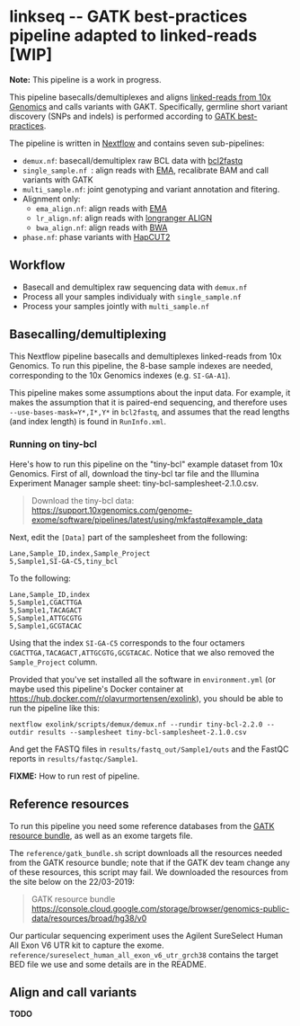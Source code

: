 
# linkseq -- GATK best-practices pipeline adapted to linked-reads [WIP]

**Note:** This pipeline is a work in progress.

This pipeline basecalls/demultiplexes and aligns [linked-reads from 10x Genomics](https://www.10xgenomics.com/linked-reads/) and calls variants with GAKT. Specifically, germline short variant discovery (SNPs and indels) is performed according to [GATK best-practices](https://software.broadinstitute.org/gatk/best-practices/workflow?id=11145).

The pipeline is written in [Nextflow](https://www.nextflow.io/) and contains seven sub-pipelines:

* `demux.nf`: basecall/demultiplex raw BCL data with [bcl2fastq](https://emea.support.illumina.com/content/dam/illumina-support/documents/documentation/software_documentation/bcl2fastq/bcl2fastq2-v2-20-software-guide-15051736-03.pdf)
* `single_sample.nf `: align reads with [EMA](https://github.com/arshajii/ema/), recalibrate BAM and call variants with GATK
* `multi_sample.nf`: joint genotyping and variant annotation and fitering.
* Alignment only:
	* `ema_align.nf`: align reads with [EMA](https://github.com/arshajii/ema/)
	* `lr_align.nf`: align reads with [longranger ALIGN](https://support.10xgenomics.com/genome-exome/software/pipelines/latest/advanced/other-pipelines)
	* `bwa_align.nf`: align reads with [BWA](http://bio-bwa.sourceforge.net/)
* `phase.nf`: phase variants with [HapCUT2](https://github.com/vibansal/HapCUT2)

## Workflow

* Basecall and demultiplex raw sequencing data with `demux.nf`
* Process all your samples individualy with `single_sample.nf`
* Process your samples jointly with `multi_sample.nf`

## Basecalling/demultiplexing

This Nextflow pipeline basecalls and demultiplexes linked-reads from 10x Genomics. To run this pipeline, the 8-base sample indexes are needed, corresponding to the 10x Genomics indexes (e.g. `SI-GA-A1`).

This pipeline makes some assumptions about the input data. For example, it makes the assumption that it is paired-end sequencing, and therefore uses `--use-bases-mask=Y*,I*,Y*` in `bcl2fastq`, and assumes that the read lengths (and index length) is found in `RunInfo.xml`.

### Running on tiny-bcl

Here's how to run this pipeline on the "tiny-bcl" example dataset from 10x Genomics. First of all, download the tiny-bcl tar file and the Illumina Experiment Manager sample sheet: tiny-bcl-samplesheet-2.1.0.csv.

> Download the tiny-bcl data:
> https://support.10xgenomics.com/genome-exome/software/pipelines/latest/using/mkfastq#example_data

Next, edit the `[Data]` part of the samplesheet from the following:

```
Lane,Sample_ID,index,Sample_Project
5,Sample1,SI-GA-C5,tiny_bcl
```

To the following:

```
Lane,Sample_ID,index
5,Sample1,CGACTTGA
5,Sample1,TACAGACT
5,Sample1,ATTGCGTG
5,Sample1,GCGTACAC
```

Using that the index `SI-GA-C5` corresponds to the four octamers `CGACTTGA,TACAGACT,ATTGCGTG,GCGTACAC`. Notice that we also removed the `Sample_Project` column.

Provided that you've set installed all the software in `environment.yml` (or maybe used this pipeline's Docker container at https://hub.docker.com/r/olavurmortensen/exolink), you should be able to run the pipeline like this:

```
nextflow exolink/scripts/demux/demux.nf --rundir tiny-bcl-2.2.0 --outdir results --samplesheet tiny-bcl-samplesheet-2.1.0.csv
```

And get the FASTQ files in `results/fastq_out/Sample1/outs` and the FastQC reports in `results/fastqc/Sample1`.

**FIXME:** How to run rest of pipeline.

## Reference resources

To run this pipeline you need some reference databases from the [GATK resource bundle](https://software.broadinstitute.org/gatk/download/bundle), as well as an exome targets file.

The `reference/gatk_bundle.sh` script downloads all the resources needed from the GATK resource bundle; note that if the GATK dev team change any of these resources, this script may fail. We downloaded the resources from the site below on the 22/03-2019:

> GATK resource bundle
> https://console.cloud.google.com/storage/browser/genomics-public-data/resources/broad/hg38/v0

Our particular sequencing experiment uses the Agilent SureSelect Human All Exon V6 UTR kit to capture the exome. `reference/sureselect_human_all_exon_v6_utr_grch38` contains the target BED file we use and some details are in the README.

## Align and call variants

**TODO**

